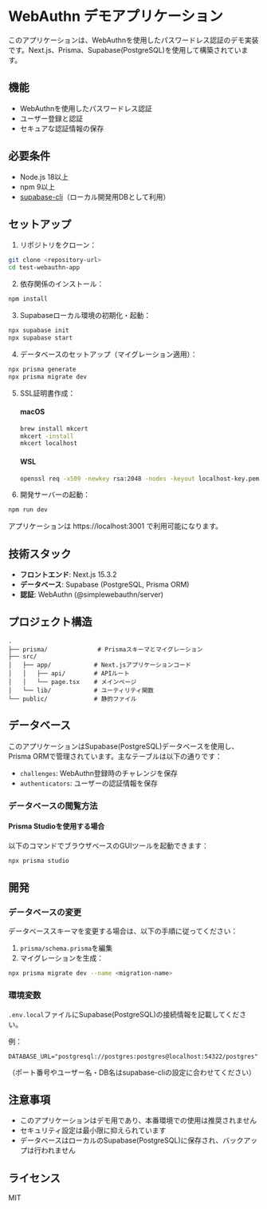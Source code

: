 # WebAuthn デモアプリケーション

このアプリケーションは、WebAuthnを使用したパスワードレス認証のデモ実装です。Next.js、Prisma、Supabase(PostgreSQL)を使用して構築されています。

## 機能

- WebAuthnを使用したパスワードレス認証
- ユーザー登録と認証
- セキュアな認証情報の保存

## 必要条件

- Node.js 18以上
- npm 9以上
- [supabase-cli](https://supabase.com/docs/guides/cli)（ローカル開発用DBとして利用）

## セットアップ

1. リポジトリをクローン：
```bash
git clone <repository-url>
cd test-webauthn-app
```

2. 依存関係のインストール：
```bash
npm install
```

3. Supabaseローカル環境の初期化・起動：
```bash
npx supabase init
npx supabase start
```

4. データベースのセットアップ（マイグレーション適用）：
```bash
npx prisma generate
npx prisma migrate dev
```

5. SSL証明書作成：
    #### macOS
    ```bash
    brew install mkcert
    mkcert -install
    mkcert localhost
    ```
   #### WSL
    ```bash
    openssl req -x509 -newkey rsa:2048 -nodes -keyout localhost-key.pem -out localhost.pem -days 365 -subj "/CN=localhost"
    ```

6. 開発サーバーの起動：
```bash
npm run dev
```

アプリケーションは https://localhost:3001 で利用可能になります。

## 技術スタック

- **フロントエンド**: Next.js 15.3.2
- **データベース**: Supabase (PostgreSQL, Prisma ORM)
- **認証**: WebAuthn (@simplewebauthn/server)

## プロジェクト構造

```
.
├── prisma/              # Prismaスキーマとマイグレーション
├── src/
│   ├── app/            # Next.jsアプリケーションコード
│   │   ├── api/        # APIルート
│   │   └── page.tsx    # メインページ
│   └── lib/            # ユーティリティ関数
└── public/             # 静的ファイル
```

## データベース

このアプリケーションはSupabase(PostgreSQL)データベースを使用し、Prisma ORMで管理されています。主なテーブルは以下の通りです：

- `challenges`: WebAuthn登録時のチャレンジを保存
- `authenticators`: ユーザーの認証情報を保存

### データベースの閲覧方法

#### Prisma Studioを使用する場合

以下のコマンドでブラウザベースのGUIツールを起動できます：
```bash
npx prisma studio
```

## 開発

### データベースの変更

データベーススキーマを変更する場合は、以下の手順に従ってください：

1. `prisma/schema.prisma`を編集
2. マイグレーションを生成：
```bash
npx prisma migrate dev --name <migration-name>
```

### 環境変数

`.env.local`ファイルにSupabase(PostgreSQL)の接続情報を記載してください。

例：
```
DATABASE_URL="postgresql://postgres:postgres@localhost:54322/postgres"
```

（ポート番号やユーザー名・DB名はsupabase-cliの設定に合わせてください）

## 注意事項

- このアプリケーションはデモ用であり、本番環境での使用は推奨されません
- セキュリティ設定は最小限に抑えられています
- データベースはローカルのSupabase(PostgreSQL)に保存され、バックアップは行われません

## ライセンス

MIT
